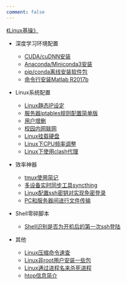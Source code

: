 ```yaml
---
comment: false
---
```

[《Linux基操》](index.md)
- 深度学习环境配置
  - [CUDA/cuDNN安装](深度学习环境配置/01-cuda_cudnn_installation.md)
  - [Anaconda/Miniconda3安装](深度学习环境配置/02-anaconda_miniconda3_installation.md)
  - [pip/conda离线安装软件包](深度学习环境配置/03-pip_conda_install_pkg_offline.md)
  - [命令行安装Matlab R2017b](深度学习环境配置/04-install_matlab_r2017b.md)
  
- Linux系统配置
  - [Linux静态IP设定](Linux系统配置/01-linux_static_ip.md)
  - [服务器iptables规则配置简单版](Linux系统配置/02-server_iptables_simple.md)
  - [用户增删](Linux系统配置/03-user_add_del.md)
  - [校园内网联网](Linux系统配置/04-campus_network.md)
  - [Linux挂载硬盘](Linux系统配置/05-linux_mount_disk.md)
  - [Linux下CPU频率调整](Linux系统配置/06-linux_cpu_freq.md)
  - [Linux下使用clash代理](Linux系统配置/07-linux_clash.md)

- 效率神器
  - [tmux使用简记](效率神器/01-tmux.md)
  - [多设备实时同步工具syncthing](效率神器/02-syncthing.md)
  - [Linux配置ssh密钥对实现免密登录](效率神器/03-ssh_key_pair.md)
  - [PC和服务器间进行文件传输](效率神器/04-file_transfer_between_pc_and_server.md)

- Shell零碎脚本
  - [Shell识别是否为开机后的第一次ssh登陆](Shell零碎脚本/01-shell_first_ssh_login.md)
  
- 其他
  - [Linux压缩命令速查](其他/01-linux_compress_command.md)
  - [Linux非root用户安装一些包](其他/02-linux_non_root_user_install_pkg.md)
  - [Linux通过进程名来杀死进程](其他/03-linux_kill_process_by_name.md)
  - [htop信息简介](其他/04-htop.md)
